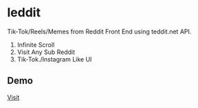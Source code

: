 # leddit
Tik-Tok/Reels/Memes from Reddit Front End using teddit.net API.

1. Infinite Scroll
2. Visit Any Sub Reddit
3. Tik-Tok./Instagram Like UI

## Demo
<a href="https://leddit.netlify.app">Visit</a>

